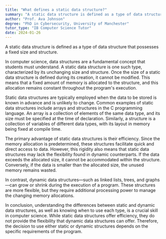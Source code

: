 ```yaml
---
title: "What defines a static data structure?"
summary: "A static data structure is defined as a type of data structure that has a fixed size and structure."
author: "Prof. Ava Johnson"
degree: "PhD in Cybersecurity, University of Manchester"
tutor_type: "IB Computer Science Tutor"
date: 2024-01-26
---
```


A static data structure is defined as a type of data structure that possesses a fixed size and structure.

In computer science, data structures are a fundamental concept that students must understand. A static data structure is one such type, characterized by its unchanging size and structure. Once the size of a static data structure is defined during its creation, it cannot be modified. This means that a fixed amount of memory is allocated to the structure, and this allocation remains constant throughout the program's execution.

Static data structures are typically employed when the data to be stored is known in advance and is unlikely to change. Common examples of static data structures include arrays and structures in the C programming language. An array is a collection of elements of the same data type, and its size must be specified at the time of declaration. Similarly, a structure is a collection of variables of different data types, with its layout in memory being fixed at compile time.

The primary advantage of static data structures is their efficiency. Since the memory allocation is predetermined, these structures facilitate quick and direct access to data. However, this rigidity also means that static data structures may lack the flexibility found in dynamic counterparts. If the data exceeds the allocated size, it cannot be accommodated within the structure. Conversely, if the data is smaller than the allocated size, the unused memory remains wasted.

In contrast, dynamic data structures—such as linked lists, trees, and graphs—can grow or shrink during the execution of a program. These structures are more flexible, but they require additional processing power to manage the changing memory allocations.

In conclusion, understanding the differences between static and dynamic data structures, as well as knowing when to use each type, is a crucial skill in computer science. While static data structures offer efficiency, they do not provide the flexibility that dynamic data structures can offer. Therefore, the decision to use either static or dynamic structures depends on the specific requirements of the program.
    
